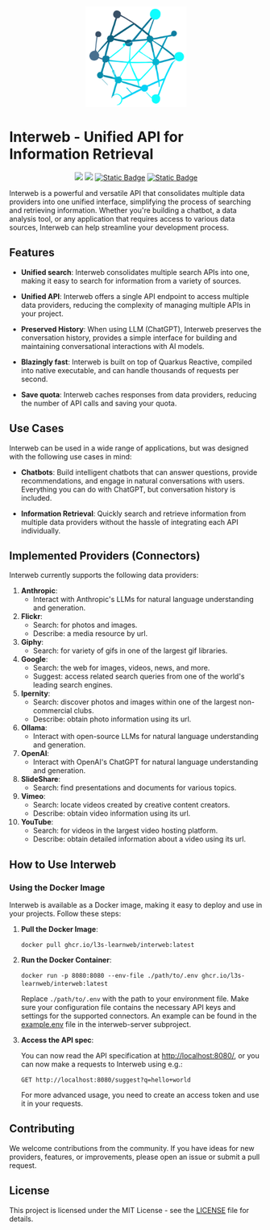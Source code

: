 <p style="text-align: center"><img src="./.github/logo.svg" width="200" alt="Interweb Logo"/></p>

# Interweb - Unified API for Information Retrieval

<p style="text-align: center">
<a href="https://opensource.org/licenses/MIT" alt="License: MIT">
   <img src="https://img.shields.io/badge/License-MIT-yellow.svg"/></a>
<a href="https://github.com/l3s-learnweb/interweb/tags" alt="Releases">
   <img src="https://img.shields.io/github/v/tag/l3s-learnweb/interweb"/></a>
<a href="https://github.com/l3s-learnweb/interweb/pkgs/container/interweb" alt="Container">
   <img alt="Static Badge" src="https://img.shields.io/badge/docker-container_image-blue"></a>
<a href="https://github.com/l3s-learnweb/learnweb/packages/1951023" alt="Container">
   <img alt="Static Badge" src="https://img.shields.io/badge/maven-java_client-orange"></a>
</p>

Interweb is a powerful and versatile API that consolidates multiple data providers into one unified interface, simplifying the process of searching and retrieving information.
Whether you're building a chatbot, a data analysis tool, or any application that requires access to various data sources, Interweb can help streamline your development process.

## Features

- **Unified search**: Interweb consolidates multiple search APIs into one, making it easy to search for information from a variety of sources.

- **Unified API**: Interweb offers a single API endpoint to access multiple data providers, reducing the complexity of managing multiple APIs in your project.

- **Preserved History**: When using LLM (ChatGPT), Interweb preserves the conversation history, provides a simple interface for building and maintaining conversational interactions with AI models.

- **Blazingly fast**: Interweb is built on top of Quarkus Reactive, compiled into native executable, and can handle thousands of requests per second.

- **Save quota**: Interweb caches responses from data providers, reducing the number of API calls and saving your quota.

## Use Cases

Interweb can be used in a wide range of applications, but was designed with the following use cases in mind:

- **Chatbots**: Build intelligent chatbots that can answer questions, provide recommendations, and engage in natural conversations with users. Everything you can do with ChatGPT, but conversation history is included.

- **Information Retrieval**: Quickly search and retrieve information from multiple data providers without the hassle of integrating each API individually.

## Implemented Providers (Connectors)

Interweb currently supports the following data providers:

1. **Anthropic**:
    - Interact with Anthropic's LLMs for natural language understanding and generation.
2. **Flickr**:
    - Search: for photos and images.
    - Describe: a media resource by url.
3. **Giphy**:
    - Search: for variety of gifs in one of the largest gif libraries.
4. **Google**:
    - Search: the web for images, videos, news, and more.
    - Suggest: access related search queries from one of the world's leading search engines.
6. **Ipernity**:
    - Search: discover photos and images within one of the largest non-commercial clubs.
    - Describe: obtain photo information using its url.
7. **Ollama**:
    - Interact with open-source LLMs for natural language understanding and generation.
8. **OpenAI**:
    - Interact with OpenAI's ChatGPT for natural language understanding and generation.
9. **SlideShare**:
    - Search: find presentations and documents for various topics.
10. **Vimeo**:
    - Search: locate videos created by creative content creators.
    - Describe: obtain video information using its url.
11. **YouTube**:
    - Search: for videos in the largest video hosting platform.
    - Describe: obtain detailed information about a video using its url.

## How to Use Interweb

### Using the Docker Image

Interweb is available as a Docker image, making it easy to deploy and use in your projects. Follow these steps:

1. **Pull the Docker Image**:

   ```shell
   docker pull ghcr.io/l3s-learnweb/interweb:latest
   ```

2. **Run the Docker Container**:

   ```shell
   docker run -p 8080:8080 --env-file ./path/to/.env ghcr.io/l3s-learnweb/interweb:latest
   ```

   Replace `./path/to/.env` with the path to your environment file.
   Make sure your configuration file contains the necessary API keys and settings for the supported connectors.
   An example can be found in the [example.env](./interweb-server/example.env) file in the interweb-server subproject.

3. **Access the API spec**:

   You can now read the API specification at [http://localhost:8080/](http://localhost:8080), or you can now make a requests to Interweb using e.g.:

   ```
   GET http://localhost:8080/suggest?q=hello+world
   ```

   For more advanced usage, you need to create an access token and use it in your requests.

## Contributing

We welcome contributions from the community. If you have ideas for new providers, features, or improvements, please open an issue or submit a pull request.

## License

This project is licensed under the MIT License - see the [LICENSE](LICENSE) file for details.
